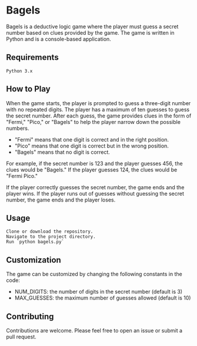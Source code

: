 # Bagels

Bagels is a deductive logic game where the player must guess a secret number based on clues provided by the game. The game is written in Python and is a console-based application.

## Requirements

    Python 3.x

## How to Play

When the game starts, the player is prompted to guess a three-digit number with no repeated digits. The player has a maximum of ten guesses to guess the secret number. After each guess, the game provides clues in the form of "Fermi," "Pico," or "Bagels" to help the player narrow down the possible numbers.

-   "Fermi" means that one digit is correct and in the right position.
-   "Pico" means that one digit is correct but in the wrong position.
-   "Bagels" means that no digit is correct.

For example, if the secret number is 123 and the player guesses 456, the clues would be "Bagels." If the player guesses 124, the clues would be "Fermi Pico."

If the player correctly guesses the secret number, the game ends and the player wins. If the player runs out of guesses without guessing the secret number, the game ends and the player loses.

## Usage

    Clone or download the repository.
    Navigate to the project directory.
    Run `python bagels.py`

## Customization

The game can be customized by changing the following constants in the code:

-   NUM_DIGITS: the number of digits in the secret number (default is 3)
-   MAX_GUESSES: the maximum number of guesses allowed (default is 10)

## Contributing

Contributions are welcome. Please feel free to open an issue or submit a pull request.

